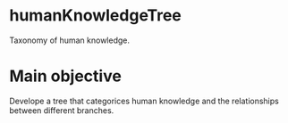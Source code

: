 # humanKnowledgeTree
Taxonomy of human knowledge.

# Main objective
Develope a tree that categorices human knowledge and the relationships between different branches.

